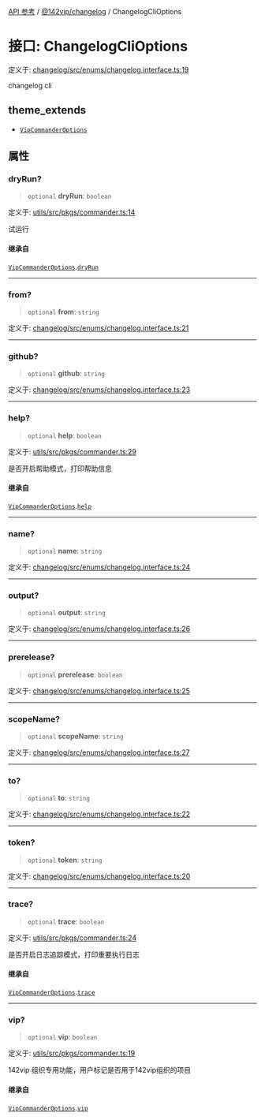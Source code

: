 [API 参考](../wiki/Home) / [@142vip/changelog](../wiki/@142vip.changelog) / ChangelogCliOptions

# 接口: ChangelogCliOptions

定义于: [changelog/src/enums/changelog.interface.ts:19](https://github.com/142vip/core-x/blob/25cf658819688f02293d600e7003b5877a2f9489/packages/changelog/src/enums/changelog.interface.ts#L19)

changelog cli

## theme_extends

- [`VipCommanderOptions`](../wiki/@142vip.utils.%E6%8E%A5%E5%8F%A3.VipCommanderOptions)

## 属性

### dryRun?

> `optional` **dryRun**: `boolean`

定义于: [utils/src/pkgs/commander.ts:14](https://github.com/142vip/core-x/blob/25cf658819688f02293d600e7003b5877a2f9489/packages/utils/src/pkgs/commander.ts#L14)

试运行

#### 继承自

[`VipCommanderOptions`](../wiki/@142vip.utils.%E6%8E%A5%E5%8F%A3.VipCommanderOptions).[`dryRun`](../wiki/@142vip.utils.%E6%8E%A5%E5%8F%A3.VipCommanderOptions#dryrun)

***

### from?

> `optional` **from**: `string`

定义于: [changelog/src/enums/changelog.interface.ts:21](https://github.com/142vip/core-x/blob/25cf658819688f02293d600e7003b5877a2f9489/packages/changelog/src/enums/changelog.interface.ts#L21)

***

### github?

> `optional` **github**: `string`

定义于: [changelog/src/enums/changelog.interface.ts:23](https://github.com/142vip/core-x/blob/25cf658819688f02293d600e7003b5877a2f9489/packages/changelog/src/enums/changelog.interface.ts#L23)

***

### help?

> `optional` **help**: `boolean`

定义于: [utils/src/pkgs/commander.ts:29](https://github.com/142vip/core-x/blob/25cf658819688f02293d600e7003b5877a2f9489/packages/utils/src/pkgs/commander.ts#L29)

是否开启帮助模式，打印帮助信息

#### 继承自

[`VipCommanderOptions`](../wiki/@142vip.utils.%E6%8E%A5%E5%8F%A3.VipCommanderOptions).[`help`](../wiki/@142vip.utils.%E6%8E%A5%E5%8F%A3.VipCommanderOptions#help)

***

### name?

> `optional` **name**: `string`

定义于: [changelog/src/enums/changelog.interface.ts:24](https://github.com/142vip/core-x/blob/25cf658819688f02293d600e7003b5877a2f9489/packages/changelog/src/enums/changelog.interface.ts#L24)

***

### output?

> `optional` **output**: `string`

定义于: [changelog/src/enums/changelog.interface.ts:26](https://github.com/142vip/core-x/blob/25cf658819688f02293d600e7003b5877a2f9489/packages/changelog/src/enums/changelog.interface.ts#L26)

***

### prerelease?

> `optional` **prerelease**: `boolean`

定义于: [changelog/src/enums/changelog.interface.ts:25](https://github.com/142vip/core-x/blob/25cf658819688f02293d600e7003b5877a2f9489/packages/changelog/src/enums/changelog.interface.ts#L25)

***

### scopeName?

> `optional` **scopeName**: `string`

定义于: [changelog/src/enums/changelog.interface.ts:27](https://github.com/142vip/core-x/blob/25cf658819688f02293d600e7003b5877a2f9489/packages/changelog/src/enums/changelog.interface.ts#L27)

***

### to?

> `optional` **to**: `string`

定义于: [changelog/src/enums/changelog.interface.ts:22](https://github.com/142vip/core-x/blob/25cf658819688f02293d600e7003b5877a2f9489/packages/changelog/src/enums/changelog.interface.ts#L22)

***

### token?

> `optional` **token**: `string`

定义于: [changelog/src/enums/changelog.interface.ts:20](https://github.com/142vip/core-x/blob/25cf658819688f02293d600e7003b5877a2f9489/packages/changelog/src/enums/changelog.interface.ts#L20)

***

### trace?

> `optional` **trace**: `boolean`

定义于: [utils/src/pkgs/commander.ts:24](https://github.com/142vip/core-x/blob/25cf658819688f02293d600e7003b5877a2f9489/packages/utils/src/pkgs/commander.ts#L24)

是否开启日志追踪模式，打印重要执行日志

#### 继承自

[`VipCommanderOptions`](../wiki/@142vip.utils.%E6%8E%A5%E5%8F%A3.VipCommanderOptions).[`trace`](../wiki/@142vip.utils.%E6%8E%A5%E5%8F%A3.VipCommanderOptions#trace)

***

### vip?

> `optional` **vip**: `boolean`

定义于: [utils/src/pkgs/commander.ts:19](https://github.com/142vip/core-x/blob/25cf658819688f02293d600e7003b5877a2f9489/packages/utils/src/pkgs/commander.ts#L19)

142vip 组织专用功能，用户标记是否用于142vip组织的项目

#### 继承自

[`VipCommanderOptions`](../wiki/@142vip.utils.%E6%8E%A5%E5%8F%A3.VipCommanderOptions).[`vip`](../wiki/@142vip.utils.%E6%8E%A5%E5%8F%A3.VipCommanderOptions#vip)
